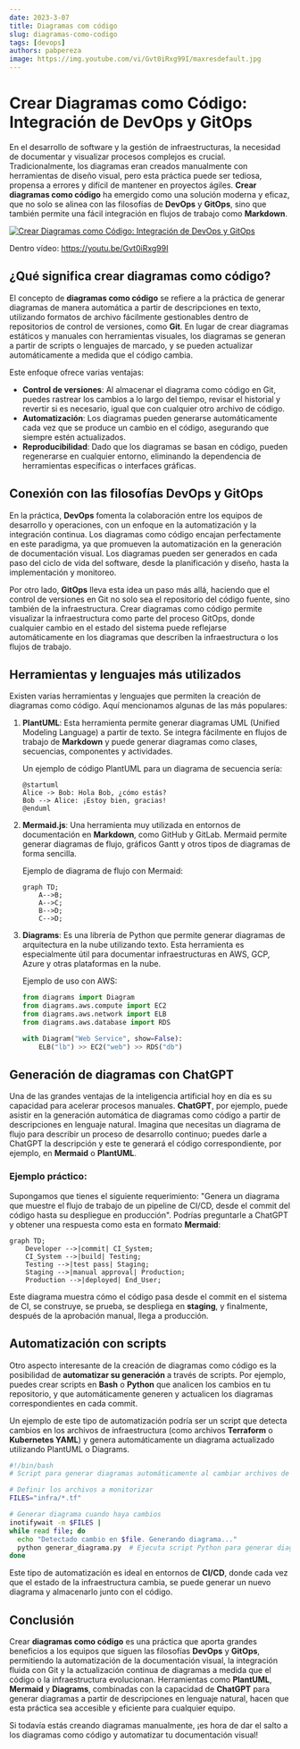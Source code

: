 ```yaml
---
date: 2023-3-07
title: Diagramas com código 
slug: diagramas-como-codigo 
tags: [devops]
authors: pabpereza
image: https://img.youtube.com/vi/Gvt0iRxg99I/maxresdefault.jpg
---
```


# Crear Diagramas como Código: Integración de DevOps y GitOps

En el desarrollo de software y la gestión de infraestructuras, la necesidad de documentar y visualizar procesos complejos es crucial. Tradicionalmente, los diagramas eran creados manualmente con herramientas de diseño visual, pero esta práctica puede ser tediosa, propensa a errores y difícil de mantener en proyectos ágiles. **Crear diagramas como código** ha emergido como una solución moderna y eficaz, que no solo se alinea con las filosofías de **DevOps** y **GitOps**, sino que también permite una fácil integración en flujos de trabajo como **Markdown**.

[![Crear Diagramas como Código: Integración de DevOps y GitOps](https://img.youtube.com/vi/Gvt0iRxg99I/maxresdefault.jpg)](https://youtu.be/Gvt0iRxg99I)

Dentro vídeo: https://youtu.be/Gvt0iRxg99I

## ¿Qué significa crear diagramas como código?

El concepto de **diagramas como código** se refiere a la práctica de generar diagramas de manera automática a partir de descripciones en texto, utilizando formatos de archivo fácilmente gestionables dentro de repositorios de control de versiones, como **Git**. En lugar de crear diagramas estáticos y manuales con herramientas visuales, los diagramas se generan a partir de scripts o lenguajes de marcado, y se pueden actualizar automáticamente a medida que el código cambia.

Este enfoque ofrece varias ventajas:
- **Control de versiones**: Al almacenar el diagrama como código en Git, puedes rastrear los cambios a lo largo del tiempo, revisar el historial y revertir si es necesario, igual que con cualquier otro archivo de código.
- **Automatización**: Los diagramas pueden generarse automáticamente cada vez que se produce un cambio en el código, asegurando que siempre estén actualizados.
- **Reproducibilidad**: Dado que los diagramas se basan en código, pueden regenerarse en cualquier entorno, eliminando la dependencia de herramientas específicas o interfaces gráficas.

## Conexión con las filosofías DevOps y GitOps

En la práctica, **DevOps** fomenta la colaboración entre los equipos de desarrollo y operaciones, con un enfoque en la automatización y la integración continua. Los diagramas como código encajan perfectamente en este paradigma, ya que promueven la automatización en la generación de documentación visual. Los diagramas pueden ser generados en cada paso del ciclo de vida del software, desde la planificación y diseño, hasta la implementación y monitoreo.

Por otro lado, **GitOps** lleva esta idea un paso más allá, haciendo que el control de versiones en Git no solo sea el repositorio del código fuente, sino también de la infraestructura. Crear diagramas como código permite visualizar la infraestructura como parte del proceso GitOps, donde cualquier cambio en el estado del sistema puede reflejarse automáticamente en los diagramas que describen la infraestructura o los flujos de trabajo.

## Herramientas y lenguajes más utilizados

Existen varias herramientas y lenguajes que permiten la creación de diagramas como código. Aquí mencionamos algunas de las más populares:

1. **PlantUML**: Esta herramienta permite generar diagramas UML (Unified Modeling Language) a partir de texto. Se integra fácilmente en flujos de trabajo de **Markdown** y puede generar diagramas como clases, secuencias, componentes y actividades.
   
   Un ejemplo de código PlantUML para un diagrama de secuencia sería:

   ```plantuml
   @startuml
   Alice -> Bob: Hola Bob, ¿cómo estás?
   Bob --> Alice: ¡Estoy bien, gracias!
   @enduml
   ```

2. **Mermaid.js**: Una herramienta muy utilizada en entornos de documentación en **Markdown**, como GitHub y GitLab. Mermaid permite generar diagramas de flujo, gráficos Gantt y otros tipos de diagramas de forma sencilla.

   Ejemplo de diagrama de flujo con Mermaid:
   
   ```mermaid
   graph TD;
       A-->B;
       A-->C;
       B-->D;
       C-->D;
   ```

3. **Diagrams**: Es una librería de Python que permite generar diagramas de arquitectura en la nube utilizando texto. Esta herramienta es especialmente útil para documentar infraestructuras en AWS, GCP, Azure y otras plataformas en la nube.

   Ejemplo de uso con AWS:

   ```python
   from diagrams import Diagram
   from diagrams.aws.compute import EC2
   from diagrams.aws.network import ELB
   from diagrams.aws.database import RDS

   with Diagram("Web Service", show=False):
       ELB("lb") >> EC2("web") >> RDS("db")
   ```

## Generación de diagramas con ChatGPT

Una de las grandes ventajas de la inteligencia artificial hoy en día es su capacidad para acelerar procesos manuales. **ChatGPT**, por ejemplo, puede asistir en la generación automática de diagramas como código a partir de descripciones en lenguaje natural. Imagina que necesitas un diagrama de flujo para describir un proceso de desarrollo continuo; puedes darle a ChatGPT la descripción y este te generará el código correspondiente, por ejemplo, en **Mermaid** o **PlantUML**.

### Ejemplo práctico:

Supongamos que tienes el siguiente requerimiento: "Genera un diagrama que muestre el flujo de trabajo de un pipeline de CI/CD, desde el commit del código hasta su despliegue en producción". Podrías preguntarle a ChatGPT y obtener una respuesta como esta en formato **Mermaid**:

```mermaid
graph TD;
    Developer -->|commit| CI_System;
    CI_System -->|build| Testing;
    Testing -->|test pass| Staging;
    Staging -->|manual approval| Production;
    Production -->|deployed| End_User;
```

Este diagrama muestra cómo el código pasa desde el commit en el sistema de CI, se construye, se prueba, se despliega en **staging**, y finalmente, después de la aprobación manual, llega a producción.

## Automatización con scripts

Otro aspecto interesante de la creación de diagramas como código es la posibilidad de **automatizar su generación** a través de scripts. Por ejemplo, puedes crear scripts en **Bash** o **Python** que analicen los cambios en tu repositorio, y que automáticamente generen y actualicen los diagramas correspondientes en cada commit.

Un ejemplo de este tipo de automatización podría ser un script que detecta cambios en los archivos de infraestructura (como archivos **Terraform** o **Kubernetes YAML**) y genera automáticamente un diagrama actualizado utilizando PlantUML o Diagrams.

```bash
#!/bin/bash
# Script para generar diagramas automáticamente al cambiar archivos de Terraform

# Definir los archivos a monitorizar
FILES="infra/*.tf"

# Generar diagrama cuando haya cambios
inotifywait -m $FILES |
while read file; do
  echo "Detectado cambio en $file. Generando diagrama..."
  python generar_diagrama.py  # Ejecuta script Python para generar diagrama
done
```

Este tipo de automatización es ideal en entornos de **CI/CD**, donde cada vez que el estado de la infraestructura cambia, se puede generar un nuevo diagrama y almacenarlo junto con el código.

## Conclusión

Crear **diagramas como código** es una práctica que aporta grandes beneficios a los equipos que siguen las filosofías **DevOps** y **GitOps**, permitiendo la automatización de la documentación visual, la integración fluida con Git y la actualización continua de diagramas a medida que el código o la infraestructura evolucionan. Herramientas como **PlantUML**, **Mermaid** y **Diagrams**, combinadas con la capacidad de **ChatGPT** para generar diagramas a partir de descripciones en lenguaje natural, hacen que esta práctica sea accesible y eficiente para cualquier equipo.

Si todavía estás creando diagramas manualmente, ¡es hora de dar el salto a los diagramas como código y automatizar tu documentación visual!
